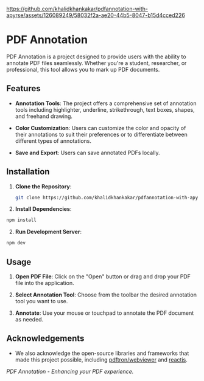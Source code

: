 


https://github.com/khalidkhankakar/pdfannotation-with-apyrse/assets/126089249/58032f2a-ae20-44b5-8047-b15d4cced226




# PDF Annotation
PDF Annotation is a project designed to provide users with the ability to annotate PDF files seamlessly. Whether you're a student, researcher, or professional, this tool allows you to mark up PDF documents.

## Features

- **Annotation Tools**: The project offers a comprehensive set of annotation tools including highlighter, underline, strikethrough, text boxes, shapes, and freehand drawing.
  
- **Color Customization**: Users can customize the color and opacity of their annotations to suit their preferences or to differentiate between different types of annotations.
  
- **Save and Export**: Users can save annotated PDFs locally.
  

## Installation

1. **Clone the Repository**: 

   ```bash
   git clone https://github.com/khalidkhankakar/pdfannotation-with-apyrse.git
   ```

2. **Install Dependencies**: 
```bash
npm install
```

2. **Run Development Server**: 
```bash
npm dev
```

## Usage

1. **Open PDF File**: Click on the "Open" button or drag and drop your PDF file into the application.

2. **Select Annotation Tool**: Choose from the toolbar the desired annotation tool you want to use.

3. **Annotate**: Use your mouse or touchpad to annotate the PDF document as needed.






## Acknowledgements

- We also acknowledge the open-source libraries and frameworks that made this project possible, including [pdftron/webviewer](https://docs.apryse.com/documentation/web/get-started/react/) and [reactjs](https://react.dev/).




*PDF Annotation - Enhancing your PDF experience.*
